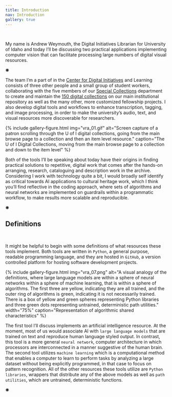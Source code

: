 ```yaml
---
title: Introduction
nav: Introduction
gallery: true
---
```


<br>

My name is Andrew Weymouth, the Digital Initiatives Librarian for University of Idaho and today I’ll be discussing two practical applications implementing computer vision that can facilitate processing large numbers of digital visual resources. 

<div class="symbol-container">
    <p class="symbol">&#10042;</p>
</div>

The team I’m a part of in the [Center for Digital Initiatives](https://cdil.lib.uidaho.edu/) and Learning consists of three other people and a small group of student workers, collaborating with the five members of our [Special Collections](https://www.lib.uidaho.edu/special-collections/) department to create and maintain the [150 digital collections](https://www.lib.uidaho.edu/digital/) on our main institutional repository as well as the many other, more customized fellowship projects. I also develop digital tools and workflows to enhance transcription, tagging, and image processing, in order to make the university’s audio, text, and visual resources more discoverable for researchers.

{% include gallery-figure.html img="vra_01.gif" alt="Screen capture of a patron scrolling through the U of I digital collections, going from the main browse page to a collection and then an item level resource." caption="The U of I Digital Collections, moving from the main browse page to a collection and down to the item level" %}

Both of the tools I’ll be speaking about today have their origins in finding practical solutions to repetitive, digital work that comes after the hands-on arranging, research, cataloguing and description work in the archive. Considering I work with technology quite a bit, I would broadly self identify as critical towards AI applications to cultural heritage work, which I think you’ll find reflective in the coding approach, where sets of algorithms and neural networks are implemented on guardrails within a programmatic workflow, to make results more scalable and reproducible.

<div class="symbol-container">
    <p class="symbol">&#10042;</p>
</div>

## Definitions

<br>

It might be helpful to begin with some definitions of what resources these tools implement. Both tools are written in `Python`, a general purpose, readable programming language, and they are hosted in `GitHub`, a version controlled platform for hosting software development projects.

{% include gallery-figure.html img="vra_07.png" alt="A visual analogy of the definitions, where large language models are within a sphere of neural networks within a sphere of machine learning, that is within a sphere of algorithms. The first three are yellow, indicating they are all trained, and the outer ring of algorithms is green, indicating it is not necessarily trained. There is a box of yellow and green spheres representing Python libraries and three green dots representing untrained, deterministic path utilities." width="75%" caption="Representation of algorithmic shared characteristics" %}

The first tool I’ll discuss implements an artificial intelligence resource. At the moment, most of us would associate AI with `large language models` that are trained on text and reproduce human language styled output. In contrast, this tool is a more general `neural network`, computer architecture in which processors are interconnected in a manner suggestive of the human brain. The second tool utilizes `machine learning` which is a computational method that enables a computer to learn to perform tasks by analyzing a large dataset without being explicitly programmed, in that case to focus on pattern recognition. All of the other resources these tools utilize are `Python libraries`, wrappers that distribute any of the above models as well as `path utilities`, which are untrained, deterministic functions.

<div class="symbol-container">
    <p class="symbol">&#10042;</p>
</div>

<br>